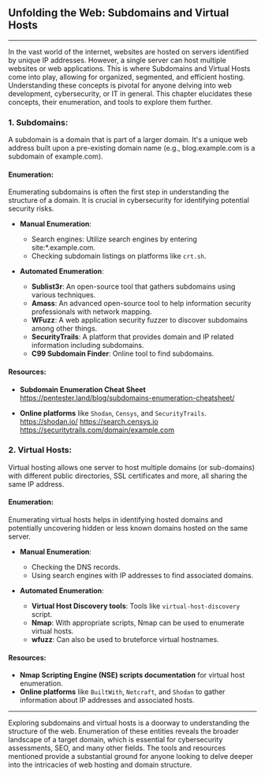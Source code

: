 ## Unfolding the Web: Subdomains and Virtual Hosts

---

In the vast world of the internet, websites are hosted on servers identified by unique IP addresses. However, a single server can host multiple websites or web applications. This is where Subdomains and Virtual Hosts come into play, allowing for organized, segmented, and efficient hosting. Understanding these concepts is pivotal for anyone delving into web development, cybersecurity, or IT in general. This chapter elucidates these concepts, their enumeration, and tools to explore them further.

### 1. **Subdomains:**

A subdomain is a domain that is part of a larger domain. It's a unique web address built upon a pre-existing domain name (e.g., blog.example.com is a subdomain of example.com).

#### Enumeration:

Enumerating subdomains is often the first step in understanding the structure of a domain. It is crucial in cybersecurity for identifying potential security risks.

- **Manual Enumeration**:
    
    - Search engines: Utilize search engines by entering site:*.example.com.
    - Checking subdomain listings on platforms like `crt.sh`.
- **Automated Enumeration**:
    
    - **Sublist3r**: An open-source tool that gathers subdomains using various techniques.
    - **Amass**: An advanced open-source tool to help information security professionals with network mapping.
    - **WFuzz**: A web application security fuzzer to discover subdomains among other things.
    - **SecurityTrails**: A platform that provides domain and IP related information including subdomains.
    - **C99 Subdomain Finder**: Online tool to find subdomains.

#### Resources:

- **Subdomain Enumeration Cheat Sheet**
https://pentester.land/blog/subdomains-enumeration-cheatsheet/

- **Online platforms** like `Shodan`, `Censys`, and `SecurityTrails`.
https://shodan.io/
https://search.censys.io
https://securitytrails.com/domain/example.com
### 2. **Virtual Hosts:**

Virtual hosting allows one server to host multiple domains (or sub-domains) with different public directories, SSL certificates and more, all sharing the same IP address.

#### Enumeration:

Enumerating virtual hosts helps in identifying hosted domains and potentially uncovering hidden or less known domains hosted on the same server.

- **Manual Enumeration**:
    
    - Checking the DNS records.
    - Using search engines with IP addresses to find associated domains.
- **Automated Enumeration**:
    
    - **Virtual Host Discovery tools**: Tools like `virtual-host-discovery` script.
    - **Nmap**: With appropriate scripts, Nmap can be used to enumerate virtual hosts.
    - **wfuzz**: Can also be used to bruteforce virtual hostnames.

#### Resources:

- **Nmap Scripting Engine (NSE) scripts documentation** for virtual host enumeration.
- **Online platforms** like `BuiltWith`, `Netcraft`, and `Shodan` to gather information about IP addresses and associated hosts.

---

Exploring subdomains and virtual hosts is a doorway to understanding the structure of the web. Enumeration of these entities reveals the broader landscape of a target domain, which is essential for cybersecurity assessments, SEO, and many other fields. The tools and resources mentioned provide a substantial ground for anyone looking to delve deeper into the intricacies of web hosting and domain structure.